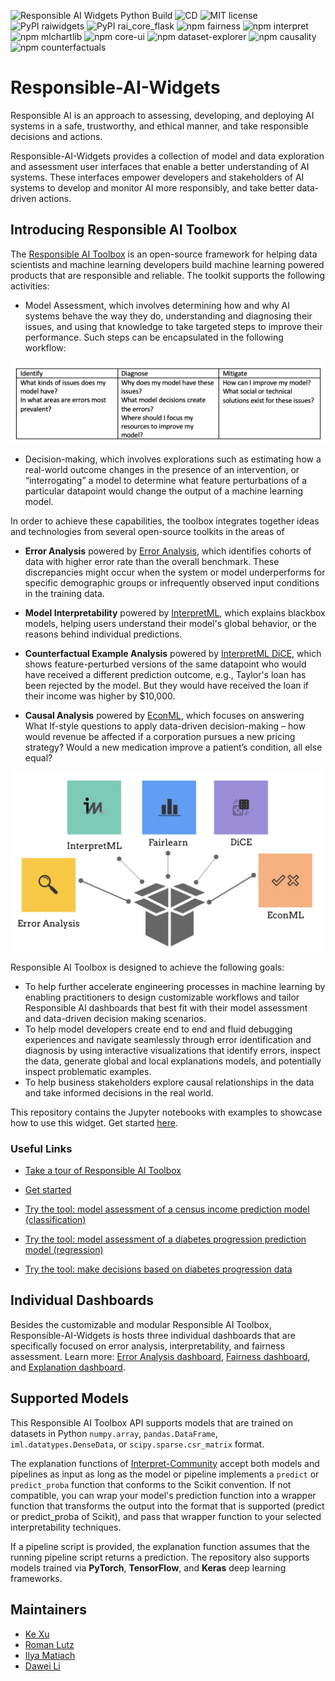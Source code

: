 ![Responsible AI Widgets Python Build](https://github.com/microsoft/responsible-ai-widgets/workflows/Responsible%20AI%20Widgets/badge.svg) ![CD](https://github.com/microsoft/responsible-ai-widgets/workflows/CD/badge.svg) ![MIT license](https://img.shields.io/badge/License-MIT-blue.svg) ![PyPI raiwidgets](https://img.shields.io/pypi/v/raiwidgets?color=blue) ![PyPI rai_core_flask](https://img.shields.io/pypi/v/rai_core_flask?color=blue) ![npm fairness](https://img.shields.io/npm/v/@responsible-ai/fairness?label=npm%20%40responsible-ai%2Ffairness) ![npm interpret](https://img.shields.io/npm/v/@responsible-ai/interpret?label=npm%20%40responsible-ai%2Finterpret) ![npm mlchartlib](https://img.shields.io/npm/v/@responsible-ai/mlchartlib?label=npm%20%40responsible-ai%2Fmlchartlib) ![npm core-ui](https://img.shields.io/npm/v/@responsible-ai/core-ui?label=npm%20%40responsible-ai%2Fcore-ui) ![npm dataset-explorer](https://img.shields.io/npm/v/@responsible-ai/dataset-explorer?label=npm%20%40responsible-ai%2Fdataset-explorer) ![npm causality](https://img.shields.io/npm/v/@responsible-ai/causality?label=npm%20%40responsible-ai%2Fcausality) ![npm counterfactuals](https://img.shields.io/npm/v/@responsible-ai/counterfactuals?label=npm%20%40responsible-ai%2Fcounterfactuals)

# Responsible-AI-Widgets

Responsible AI is an approach to assessing, developing, and deploying AI systems in a safe, trustworthy, and ethical manner, and take responsible decisions and actions.

Responsible-AI-Widgets provides a collection of model and data exploration and assessment user interfaces that enable a better understanding of AI systems. These interfaces empower developers and stakeholders of AI systems to develop and monitor AI more responsibly, and take better data-driven actions.

## Introducing Responsible AI Toolbox

The [Responsible AI Toolbox](https://github.com/microsoft/responsible-ai-widgets/blob/master/notebooks/responsibleaitoolbox-dashboard/tour.ipynb) is an open-source framework for helping data scientists and machine learning developers build machine learning powered products that are responsible and reliable. The toolkit supports the following activities:

- Model Assessment, which involves determining how and why AI systems behave the way they do, understanding and diagnosing their issues, and using that knowledge to take targeted steps to improve their performance. Such steps can be encapsulated in the following workflow:

<p align="center">
<img src="./img/model-assessment.png" alt="Model Assessment" width="600"/>

- Decision-making, which involves explorations such as estimating how a real-world outcome changes in the presence of an intervention, or “interrogating” a model to determine what feature perturbations of a particular datapoint would change the output of a machine learning model.

In order to achieve these capabilities, the toolbox integrates together ideas and technologies from several open-source toolkits in the areas of

- <b>Error Analysis</b> powered by [Error Analysis](./docs/erroranalysis-dashboard-README.md), which identifies cohorts of data with higher error rate than the overall benchmark. These discrepancies might occur when the system or model underperforms for specific demographic groups or infrequently observed input conditions in the training data.

- <b>Model Interpretability</b> powered by [InterpretML](https://github.com/interpretml/interpret-community), which explains blackbox models, helping users understand their model's global behavior, or the reasons behind individual predictions.

- <b>Counterfactual Example Analysis</b> powered by [InterpretML DiCE](https://github.com/interpretml/DiCE), which shows feature-perturbed versions of the same datapoint who would have received a different prediction outcome, e.g., Taylor's loan has been rejected by the model. But they would have received the loan if their income was higher by $10,000.

- <b>Causal Analysis</b> powered by [EconML](https://github.com/microsoft/EconML), which focuses on answering What If-style questions to apply data-driven decision-making – how would revenue be affected if a corporation pursues a new pricing strategy? Would a new medication improve a patient’s condition, all else equal?

<p align="center">
<img src="./img/responsibleai-toolbox.png" alt="responsible-ai-toolbox" width="500"/>

Responsible AI Toolbox is designed to achieve the following goals:

- To help further accelerate engineering processes in machine learning by enabling practitioners to design customizable workflows and tailor Responsible AI dashboards that best fit with their model assessment and data-driven decision making scenarios.
- To help model developers create end to end and fluid debugging experiences and navigate seamlessly through error identification and diagnosis by using interactive visualizations that identify errors, inspect the data, generate global and local explanations models, and potentially inspect problematic examples.
- To help business stakeholders explore causal relationships in the data and take informed decisions in the real world.

This repository contains the Jupyter notebooks with examples to showcase how to use this widget. Get started [here](https://github.com/microsoft/responsible-ai-widgets/blob/master/notebooks/getting-started.ipynb).

### Useful Links

- [Take a tour of Responsible AI Toolbox](https://github.com/microsoft/responsible-ai-widgets/blob/master/notebooks/responsibleaitoolbox-dashboard/tour.ipynb)
- [Get started](https://github.com/microsoft/responsible-ai-widgets/blob/main/notebooks/responsibleaitoolbox-dashboard/getting-started.ipynb)

- [Try the tool: model assessment of a census income prediction model (classification)](https://github.com/microsoft/responsible-ai-widgets/blob/master/notebooks/responsibleaitoolbox-dashboard/responsibleaitoolbox-classification-model-assessment.ipynb)
- [Try the tool: model assessment of a diabetes progression prediction model (regression)](https://github.com/microsoft/responsible-ai-widgets/blob/master/notebooks/responsibleaitoolbox-dashboard/responsibleaitoolbox-regression-model-assessment.ipynb)
- [Try the tool: make decisions based on diabetes progression data](https://github.com/microsoft/responsible-ai-widgets/blob/master/notebooks/responsibleaitoolbox-dashboard/responsibleaitoolbox-regression-decision-making.ipynb)

## Individual Dashboards

Besides the customizable and modular Responsible AI Toolbox, Responsible-AI-Widgets is hosts three individual dashboards that are specifically focused on error analysis, interpretability, and fairness assessment. Learn more: [Error Analysis dashboard](./docs/erroranalysis-dashboard-README.md), [Fairness dashboard](./docs/fairness-dashboard-README.md), and [Explanation dashboard](./docs/explanation-dashboard-README.md).

## Supported Models

This Responsible AI Toolbox API supports models that are trained on datasets in Python `numpy.array`, `pandas.DataFrame`, `iml.datatypes.DenseData`, or `scipy.sparse.csr_matrix` format.

The explanation functions of [Interpret-Community](https://github.com/interpretml/interpret-community) accept both models and pipelines as input as long as the model or pipeline implements a `predict` or `predict_proba` function that conforms to the Scikit convention. If not compatible, you can wrap your model's prediction function into a wrapper function that transforms the output into the format that is supported (predict or predict_proba of Scikit), and pass that wrapper function to your selected interpretability techniques.

If a pipeline script is provided, the explanation function assumes that the running pipeline script returns a prediction. The repository also supports models trained via **PyTorch**, **TensorFlow**, and **Keras** deep learning frameworks.

## Maintainers

- [Ke Xu](https://github.com/KeXu444)
- [Roman Lutz](https://github.com/romanlutz)
- [Ilya Matiach](https://github.com/imatiach-msft)
- [Dawei Li](https://github.com/chnldw)
